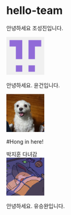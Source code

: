# hello-team

안녕하세요 조성진입니다. 

<img src ="./Image/Profile_Jocastle.png" width ="100" height="100">

안녕하세요. 윤건입니다.

<img src="./Image/YoonGunProfile.jpg" width = "100" height = "100">

#Hong in here!


박지훈 다녀감  
<img src="./Image/Profile_Jihoon.png" width = "100" height = "100">

안녕하세요. 유승완입니다.
